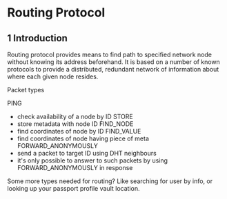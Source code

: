 Routing Protocol
================

## 1 Introduction

Routing protocol provides means to find path to specified network node without knowing its address beforehand. It is based on a number of known protocols to provide a distributed, redundant network of information about where each given node resides.



Packet types

PING
- check availability of a node by ID
STORE
- store metadata with node ID
FIND_NODE
- find coordinates of node by ID
FIND_VALUE
- find coordinates of node having piece of meta
FORWARD_ANONYMOUSLY
- send a packet to target ID using DHT neighbours
- it's only possible to answer to such packets by using FORWARD_ANONYMOUSLY in response

Some more types needed for routing? Like searching for user by info, or looking up your passport profile vault location.



